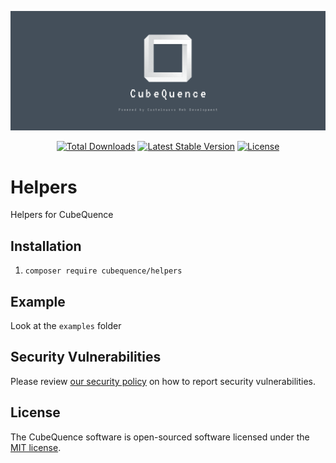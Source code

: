 <p align="center"><a href="https://github.com/CubeQuence/helpers" target="_blank" rel="noopener"><img src="https://raw.githubusercontent.com/CubeQuence/CubeQuence/master/public/assets/images/banner.png"></a></p>

<p align="center">
<a href="https://packagist.org/packages/cubequence/helpers"><img src="https://poser.pugx.org/cubequence/helpers/d/total.svg" alt="Total Downloads"></a>
<a href="https://packagist.org/packages/cubequence/helpers"><img src="https://poser.pugx.org/cubequence/helpers/v/stable.svg" alt="Latest Stable Version"></a>
<a href="https://packagist.org/packages/cubequence/helpers"><img src="https://poser.pugx.org/cubequence/helpers/license.svg" alt="License"></a>
</p>

# Helpers

Helpers for CubeQuence

## Installation

1. `composer require cubequence/helpers`

## Example

Look at the `examples` folder

## Security Vulnerabilities

Please review [our security policy](https://github.com/CubeQuence/helpers/security/policy) on how to report security vulnerabilities.

## License

The CubeQuence software is open-sourced software licensed under the [MIT license](LICENSE.md).
